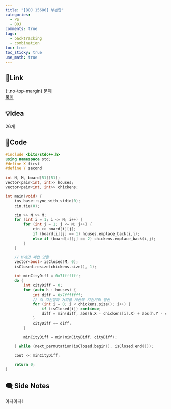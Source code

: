 ```yaml
---
title: "[BOJ 15686] 부분합"
categories:
  - PS
  - BOJ
comments: true
tags:
  - backtracking
  - combination
toc: true
toc_sticky: true
use_math: true
---
```

## 🔗Link
{:.no-top-margin}
[문제](https://boj.kr/15686)  
[풀이](https://github.com/La-Coruna/PS/blob/main/baekjoon/15686.cpp)  
## 💡Idea
26개


## 🔑Code
```c++
#include <bits/stdc++.h>
using namespace std;
#define X first
#define Y second

int N, M, board[51][51];
vector<pair<int, int>> houses;
vector<pair<int, int>> chickens;

int main(void) {
	ios_base::sync_with_stdio(0);
	cin.tie(0);

	cin >> N >> M;
	for (int i = 1; i <= N; i++) {
		for (int j = 1; j <= N; j++) {
			cin >> board[i][j];
			if (board[i][j] == 1) houses.emplace_back(i,j);
			else if (board[i][j] == 2) chickens.emplace_back(i,j);
		}
	}

	// M개만 폐업 안함
	vector<bool> isClosed(M, 0);
	isClosed.resize(chickens.size(), 1);

	int minCityDiff = 0x7fffffff;
	do {
		int cityDiff = 0;
		for (auto h : houses) {
			int diff = 0x7fffffff;
			// 각 치킨집과 거리를 계산해 치킨거리 갱신
			for (int i = 0; i < chickens.size(); i++) {
				if (isClosed[i]) continue;
				diff = min(diff, abs(h.X - chickens[i].X) + abs(h.Y - chickens[i].Y));
			}
			cityDiff += diff;
		}

		minCityDiff = min(minCityDiff, cityDiff);

	} while (next_permutation(isClosed.begin(), isClosed.end()));

	cout << minCityDiff;

	return 0;
}
```

## 🗨️ Side Notes
 아자아자!